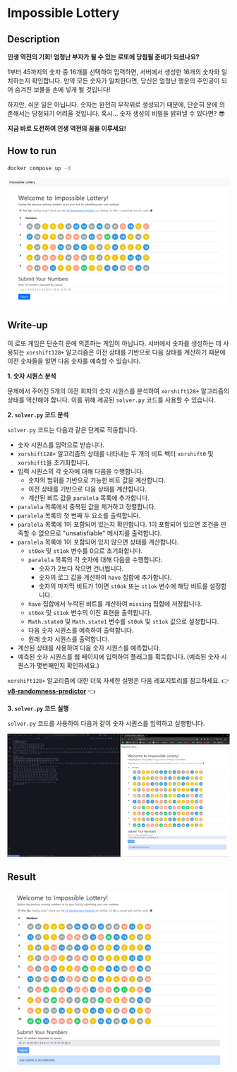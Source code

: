 # Impossible Lottery

## Description

**인생 역전의 기회! 엄청난 부자가 될 수 있는 로또에 당첨될 준비가 되셨나요?**

1부터 45까지의 숫자 중 16개를 선택하여 입력하면, 서버에서 생성한 16개의 숫자와 일치하는지 확인합니다. 만약 모든 숫자가 일치한다면, 당신은 엄청난 행운의 주인공이 되어 숨겨진 보물을 손에 넣게 될 것입니다!

하지만, 쉬운 일은 아닙니다. 숫자는 완전히 무작위로 생성되기 때문에, 단순히 운에 의존해서는 당첨되기 어려울 것입니다. 혹시... 숫자 생성의 비밀을 밝혀낼 수 있다면? 😎

**지금 바로 도전하여 인생 역전의 꿈을 이루세요!**

## How to run

```sh
docker compose up -d
```

![web](./problem.png)

## Write-up

이 로또 게임은 단순히 운에 의존하는 게임이 아닙니다. 서버에서 숫자를 생성하는 데 사용되는 `xorshift128+` 알고리즘은 이전 상태를 기반으로 다음 상태를 계산하기 때문에 이전 숫자들을 알면 다음 숫자를 예측할 수 있습니다.

**1. 숫자 시퀀스 분석**

문제에서 주어진 5개의 이전 회차의 숫자 시퀀스를 분석하여 `xorshift128+` 알고리즘의 상태를 역산해야 합니다. 이를 위해 제공된 `solver.py` 코드를 사용할 수 있습니다.

**2. `solver.py` 코드 분석**

`solver.py` 코드는 다음과 같은 단계로 작동합니다.

- 숫자 시퀀스를 입력으로 받습니다.
- `xorshift128+` 알고리즘의 상태를 나타내는 두 개의 비트 벡터 `xorshift0` 및 `xorshift1`을 초기화합니다.
- 입력 시퀀스의 각 숫자에 대해 다음을 수행합니다.
  - 숫자의 범위를 기반으로 가능한 비트 값을 계산합니다.
  - 이전 상태를 기반으로 다음 상태를 계산합니다.
  - 계산된 비트 값을 `paralela` 목록에 추가합니다.
- `paralela` 목록에서 중복된 값을 제거하고 정렬합니다.
- `paralela` 목록의 첫 번째 두 요소를 출력합니다.
- `paralela` 목록에 1이 포함되어 있는지 확인합니다. 1이 포함되어 있으면 조건을 만족할 수 없으므로 "unsatisfiable" 메시지를 출력합니다.
- `paralela` 목록에 1이 포함되어 있지 않으면 상태를 계산합니다.
  - `st0ok` 및 `st1ok` 변수를 0으로 초기화합니다.
  - `paralela` 목록의 각 숫자에 대해 다음을 수행합니다.
    - 숫자가 2보다 작으면 건너뜁니다.
    - 숫자의 로그 값을 계산하여 `have` 집합에 추가합니다.
    - 숫자의 마지막 비트가 1이면 `st0ok` 또는 `st1ok` 변수에 해당 비트를 설정합니다.
  - `have` 집합에서 누락된 비트를 계산하여 `missing` 집합에 저장합니다.
  - `st0ok` 및 `st1ok` 변수의 이진 표현을 출력합니다.
  - `Math.state0` 및 `Math.state1` 변수를 `st0ok` 및 `st1ok` 값으로 설정합니다.
  - 다음 숫자 시퀀스를 예측하여 출력합니다.
  - 원래 숫자 시퀀스를 출력합니다.
- 계산된 상태를 사용하여 다음 숫자 시퀀스를 예측합니다.
- 예측된 숫자 시퀀스를 웹 페이지에 입력하여 플래그를 획득합니다. (예측된 숫자 시퀀스가 몇번째인지 확인하세요.)

`xorshift128+` 알고리즘에 대한 더욱 자세한 설명은 다음 레포지토리를 참고하세요. 👉 **[v8-randomness-predictor](https://github.com/KoYejune0302/v8-randomness-predictor)** 👈

**3. `solver.py` 코드 실행**

`solver.py` 코드를 사용하여 다음과 같이 숫자 시퀀스를 입력하고 실행합니다.

![writeup](./writeup.png)

## Result

![solved](./solved.png)
